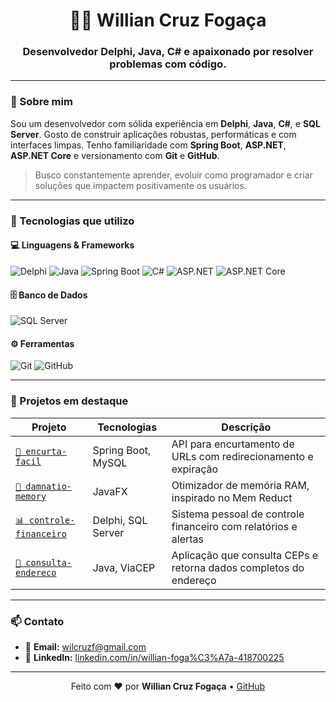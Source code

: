 <h1 align="center">👨‍💻 Willian Cruz Fogaça</h1>
<h3 align="center">Desenvolvedor Delphi, Java, C# e apaixonado por resolver problemas com código.</h3>

---

### 🧾 Sobre mim

Sou um desenvolvedor com sólida experiência em **Delphi**, **Java**, **C#**, e **SQL Server**. Gosto de construir aplicações robustas, performáticas e com interfaces limpas. Tenho familiaridade com **Spring Boot**, **ASP.NET**, **ASP.NET Core** e versionamento com **Git** e **GitHub**.

> Busco constantemente aprender, evoluir como programador e criar soluções que impactem positivamente os usuários.

---

### 🚀 Tecnologias que utilizo

#### 💻 Linguagens & Frameworks

![Delphi](https://img.shields.io/badge/-Delphi-red?style=flat&logo=embarcadero&logoColor=white)
![Java](https://img.shields.io/badge/-Java-orange?style=flat&logo=java&logoColor=white)
![Spring Boot](https://img.shields.io/badge/-Spring%20Boot-6DB33F?style=flat&logo=spring-boot&logoColor=white)
![C#](https://img.shields.io/badge/-C%23-239120?style=flat&logo=c-sharp&logoColor=white)
![ASP.NET](https://img.shields.io/badge/-ASP.NET-512BD4?style=flat&logo=.net&logoColor=white)
![ASP.NET Core](https://img.shields.io/badge/-ASP.NET%20Core-512BD4?style=flat&logo=.net&logoColor=white)

#### 🗄️ Banco de Dados

![SQL Server](https://img.shields.io/badge/-SQL%20Server-CC2927?style=flat&logo=microsoft-sql-server&logoColor=white)

#### ⚙️ Ferramentas

![Git](https://img.shields.io/badge/-Git-F05032?style=flat&logo=git&logoColor=white)
![GitHub](https://img.shields.io/badge/-GitHub-181717?style=flat&logo=github&logoColor=white)

---

### 📌 Projetos em destaque

| Projeto | Tecnologias | Descrição |
|--------|-------------|-----------|
| [`🔗 encurta-facil`](https://github.com/Will-Fogaca/encurta-facil) | Spring Boot, MySQL | API para encurtamento de URLs com redirecionamento e expiração |
| [`🧠 damnatio-memory`](https://github.com/Will-Fogaca/damnatio-memory) | JavaFX | Otimizador de memória RAM, inspirado no Mem Reduct |
| [`📊 controle-financeiro`](https://github.com/Will-Fogaca/controle-financeiro) | Delphi, SQL Server | Sistema pessoal de controle financeiro com relatórios e alertas |
| [`📍 consulta-endereco`](https://github.com/Will-Fogaca/consulta-endereco) | Java, ViaCEP | Aplicação que consulta CEPs e retorna dados completos do endereço |

---

### 📫 Contato

- 📧 **Email:** wilcruzf@gmail.com  
- 💼 **LinkedIn:** [linkedin.com/in/willian-foga%C3%A7a-418700225](https://www.linkedin.com/in/willian-foga%C3%A7a-418700225)
---

<p align="center">
  Feito com ❤️ por <strong>Willian Cruz Fogaça</strong> • <a href="https://github.com/Will-Fogaca">GitHub</a>
</p>
